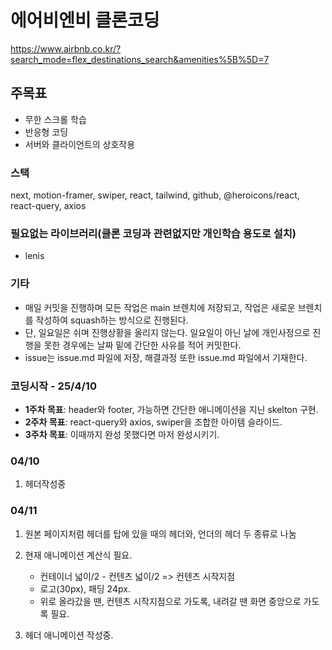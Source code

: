 # 에어비엔비 클론코딩

https://www.airbnb.co.kr/?search_mode=flex_destinations_search&amenities%5B%5D=7

## 주목표

- 무한 스크롤 학습
- 반응형 코딩
- 서버와 클라이언트의 상호작용

### 스택

next, motion-framer, swiper, react, tailwind, github, @heroicons/react, react-query, axios

### 필요없는 라이브러리(클론 코딩과 관련없지만 개인학습 용도로 설치)

- lenis

### 기타

- 매일 커밋을 진행하며 모든 작업은 main 브렌치에 저장되고, 작업은 새로운 브렌치를 작성하여 squash하는 방식으로 진행된다.
- 단, 일요일은 쉬며 진행상황을 올리지 않는다. 일요일이 아닌 날에 개인사정으로 진행을 못한 경우에는 날짜 밑에 간단한 사유를 적어 커밋한다.
- issue는 issue.md 파일에 저장, 해결과정 또한 issue.md 파일에서 기재한다.

### 코딩시작 - 25/4/10

- **1주차 목표**: header와 footer, 가능하면 간단한 애니메이션을 지닌 skelton 구현.
- **2주차 목표**: react-query와 axios, swiper을 조합한 아이템 슬라이드.
- **3주차 목표**: 이때까지 완성 못했다면 마저 완성시키기.

### 04/10

1. 헤더작성중

### 04/11

1. 원본 페이지처럼 헤더를 탑에 있을 때의 헤더와, 언더의 헤더 두 종류로 나눔
2. 현재 애니메이션 계산식 필요.

   - 컨테이너 넓이/2 - 컨텐츠 넓이/2 => 컨텐츠 시작지점
   - 로고(30px), 패딩 24px.
   - 위로 올라갔을 땐, 컨텐츠 시작지점으로 가도록, 내려갈 땐 화면 중앙으로 가도록 필요.

3. 헤더 애니메이션 작성중.
